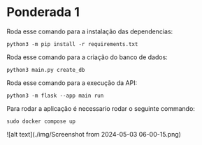 # Ponderada 1

Roda esse comando para a instalação das dependencias:

```
python3 -m pip install -r requirements.txt
```

Roda esse comando para a criação do banco de dados:

```
python3 main.py create_db
```

Roda esse comando para a execução da API:
```
python3 -m flask --app main run
```

Para rodar a aplicação é necessario rodar o seguinte commando:

```
sudo docker compose up
```

![alt text](./img/Screenshot from 2024-05-03 06-00-15.png)
